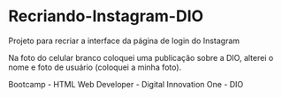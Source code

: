 # Recriando-Instagram-DIO

Projeto para recriar a interface da página de login do Instagram

Na foto do celular branco coloquei uma publicação sobre a DIO, alterei o nome e foto de usuário (coloquei a minha foto).

Bootcamp - HTML Web Developer - Digital Innovation One - DIO

